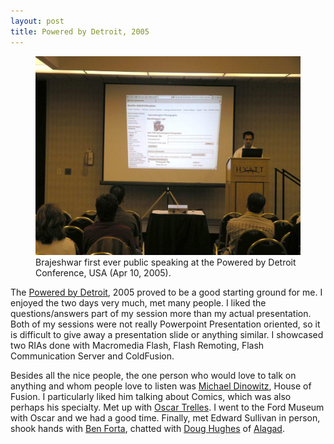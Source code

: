 ```yaml
---
layout: post
title: Powered by Detroit, 2005
---
```


<figure>
  <img src="/static/2005/brajeshwar-powered-by-detroit-hyatt-2005-apr-10.jpg" alt="Brajeshwar" loading="lazy">
  <figcaption>
    Brajeshwar first ever public speaking at the Powered by Detroit Conference, USA (Apr 10, 2005).
  </figcaption>
</figure>

The [Powered by Detroit](http://www.poweredbydetroit.org/), 2005 proved to be a good starting ground for me. I enjoyed the two days very much, met many people. I liked the questions/answers part of my session more than my actual presentation. Both of my sessions were not really Powerpoint Presentation oriented, so it is difficult to give away a presentation slide or anything similar. I showcased two RIAs done with Macromedia Flash, Flash Remoting, Flash Communication Server and ColdFusion.

Besides all the nice people, the one person who would love to talk on anything and whom people love to listen was [Michael Dinowitz](http://houseoffusion.com/), House of Fusion. I particularly liked him talking about Comics, which was also perhaps his specialty. Met up with [Oscar Trelles](http://www.oscartrelles.com/). I went to the Ford Museum with Oscar and we had a good time. Finally, met Edward Sullivan in person, shook hands with [Ben Forta](https://en.wikipedia.org/wiki/Ben_Forta), chatted with [Doug Hughes](http://www.doughughes.net/) of [Alagad](http://www.alagad.com/).